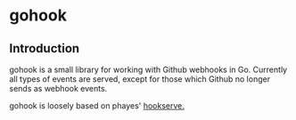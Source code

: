 # gohook
Introduction
---
gohook is a small library for working with Github webhooks in Go. Currently all types of events are served, except for those which Github no longer sends as webhook events. 

gohook is loosely based on phayes' [hookserve.](https://github.com/phayes/hookserve)

